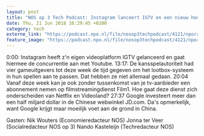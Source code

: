 ```yaml
---
layout: post
title: "NOS op 3 Tech Podcast: Instagram lanceert IGTV en een nieuw hoofdstuk in de lootboxes-soap"
date: Thu, 21 Jun 2018 16:29:45 +0200
category: tech
externe_link: "https://podcast.npo.nl/file/nosop3techpodcast/4121/nporadio1_nosop3techpodcast_20180621_nos-op-3-tech-podcast-instagram-lanceert-igtv-en-een-nieuw-hoofdstuk-in-de-lootboxes-soap.mp3"
feature_image: "https://podcast.npo.nl/file/nosop3techpodcast/4121/nporadio1_nosop3techpodcast_20180621_nos-op-3-tech-podcast-instagram-lanceert-igtv-en-een-nieuw-hoofdstuk-in-de-lootboxes-soap.mp3"
---
```


0:00: Instagram heeft z'n eigen videoplatform IGTV gelanceerd en gaat hiermee de concurrentie aan met Youtube.
13:17: De kansspelautoriteit had vier gameuitgevers tot deze week de tijd gegeven om het lootbox-systeem in hun spellen aan te passen. Dat hebben ze niet allemaal gedaan.
20:04 Vanaf deze week kan je ook zonder tussenkomst van je tv-aanbieder een abonnement nemen op filmstreamingdienst Film1. Hoe gaat deze dienst zich onderscheiden van Netflix en Videoland?
27:37 Google investeert meer dan een half miljard dollar in de Chinese webwinkel JD.com. Da's opmerkelijk, want Google krijgt maar moeilijk voet aan de grond in China.

Gasten:
Nik Wouters (Economieredacteur NOS)
Jonna ter Veer (Socialredacteur NOS op 3)
Nando Kasteleijn (Techredacteur NOS)<img src="http://feeds.feedburner.com/~r/nosop3-tech-podcast/~4/Cu3LxWg5TNU" height="1" width="1" alt=""/>
